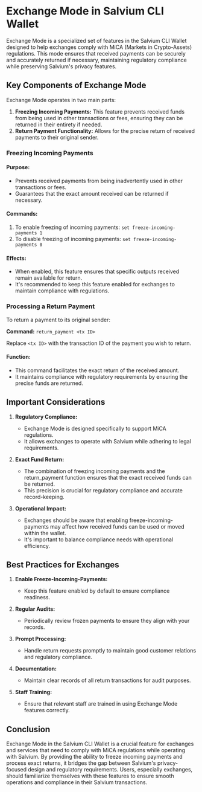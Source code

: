 # Exchange Mode in Salvium CLI Wallet

Exchange Mode is a specialized set of features in the Salvium CLI Wallet designed to help exchanges comply with MiCA (Markets in Crypto-Assets) regulations. This mode ensures that received payments can be securely and accurately returned if necessary, maintaining regulatory compliance while preserving Salvium's privacy features.

## Key Components of Exchange Mode

Exchange Mode operates in two main parts:

1. **Freezing Incoming Payments:** This feature prevents received funds from being used in other transactions or fees, ensuring they can be returned in their entirety if needed.
2. **Return Payment Functionality:** Allows for the precise return of received payments to their original sender.

### Freezing Incoming Payments

#### Purpose:
* Prevents received payments from being inadvertently used in other transactions or fees.
* Guarantees that the exact amount received can be returned if necessary.

#### Commands:
1. To enable freezing of incoming payments: `set freeze-incoming-payments 1`
2. To disable freezing of incoming payments: `set freeze-incoming-payments 0`

#### Effects:
* When enabled, this feature ensures that specific outputs received remain available for return.
* It's recommended to keep this feature enabled for exchanges to maintain compliance with regulations.

### Processing a Return Payment

To return a payment to its original sender:

**Command:** `return_payment <tx ID>`

Replace `<tx ID>` with the transaction ID of the payment you wish to return.

#### Function:
* This command facilitates the exact return of the received amount.
* It maintains compliance with regulatory requirements by ensuring the precise funds are returned.

## Important Considerations

1. **Regulatory Compliance:**
   * Exchange Mode is designed specifically to support MiCA regulations.
   * It allows exchanges to operate with Salvium while adhering to legal requirements.

2. **Exact Fund Return:**
   * The combination of freezing incoming payments and the return_payment function ensures that the exact received funds can be returned.
   * This precision is crucial for regulatory compliance and accurate record-keeping.

3. **Operational Impact:**
   * Exchanges should be aware that enabling freeze-incoming-payments may affect how received funds can be used or moved within the wallet.
   * It's important to balance compliance needs with operational efficiency.

## Best Practices for Exchanges

1. **Enable Freeze-Incoming-Payments:**
   * Keep this feature enabled by default to ensure compliance readiness.

2. **Regular Audits:**
   * Periodically review frozen payments to ensure they align with your records.

3. **Prompt Processing:**
   * Handle return requests promptly to maintain good customer relations and regulatory compliance.

4. **Documentation:**
   * Maintain clear records of all return transactions for audit purposes.

5. **Staff Training:**
   * Ensure that relevant staff are trained in using Exchange Mode features correctly.

## Conclusion

Exchange Mode in the Salvium CLI Wallet is a crucial feature for exchanges and services that need to comply with MiCA regulations while operating with Salvium. By providing the ability to freeze incoming payments and process exact returns, it bridges the gap between Salvium's privacy-focused design and regulatory requirements. Users, especially exchanges, should familiarize themselves with these features to ensure smooth operations and compliance in their Salvium transactions.